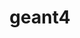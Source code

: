 ---
title: "geant4"
layout: cache
categories: [package, develop]
meta: {"compilers": ["gcc@11.4.0"], "num_specs": 24, "num_specs_by_stack": {"hep": 24, "root": 24}, "oss": ["ubuntu22.04"], "platforms": ["linux"], "stacks": ["hep", "root"], "targets": ["x86_64_v3"], "versions": ["11.3.1"]}
spec_details: [{"compiler": "gcc@11.4.0", "hash": "3wivvybz5vig6niw7wxw6kbgdzdex4g4", "os": "ubuntu22.04", "platform": "linux", "size": "-", "stacks": ["hep", "root"], "target": "x86_64_v3", "variants": ["build_system=cmake", "build_type=Release", "cxxstd=20", "+data", "generator=make", "~hdf5", "~ipo", "~motif", "+opengl", "+qt", "~tbb", "+threads", "~timemory", "~vecgeom", "~vtk", "+x11"], "versions": ["11.3.1"]}, {"compiler": "gcc@11.4.0", "hash": "4gsjzfwodwopgjrxlgcbu52xeq2bllnk", "os": "ubuntu22.04", "platform": "linux", "size": "-", "stacks": ["hep", "root"], "target": "x86_64_v3", "variants": ["build_system=cmake", "build_type=Release", "cxxstd=20", "+data", "generator=make", "~hdf5", "~ipo", "~motif", "+opengl", "+qt", "~tbb", "+threads", "~timemory", "~vecgeom", "~vtk", "+x11"], "versions": ["11.3.1"]}, {"compiler": "gcc@11.4.0", "hash": "4yuxqcn2xmseiy6hfsvvvhbnmxcsgcyd", "os": "ubuntu22.04", "platform": "linux", "size": "-", "stacks": ["hep", "root"], "target": "x86_64_v3", "variants": ["build_system=cmake", "build_type=Release", "cxxstd=20", "+data", "generator=make", "~hdf5", "~ipo", "~motif", "+opengl", "+qt", "~tbb", "+threads", "~timemory", "~vecgeom", "~vtk", "~x11"], "versions": ["11.3.1"]}, {"compiler": "gcc@11.4.0", "hash": "54gv7v47o6ka3zzzf7ms2l5pwdm2m2xz", "os": "ubuntu22.04", "platform": "linux", "size": "-", "stacks": ["hep", "root"], "target": "x86_64_v3", "variants": ["build_system=cmake", "build_type=Release", "cxxstd=20", "+data", "generator=make", "~hdf5", "~ipo", "~motif", "~opengl", "~qt", "~tbb", "+threads", "~timemory", "~vecgeom", "~vtk", "~x11"], "versions": ["11.3.1"]}, {"compiler": "gcc@11.4.0", "hash": "5jgjendi7a7xqd5qk3zhe65bry3oe66m", "os": "ubuntu22.04", "platform": "linux", "size": "-", "stacks": ["hep", "root"], "target": "x86_64_v3", "variants": ["build_system=cmake", "build_type=Release", "cxxstd=20", "+data", "generator=make", "~hdf5", "~ipo", "~motif", "+opengl", "+qt", "~tbb", "+threads", "~timemory", "~vecgeom", "~vtk", "+x11"], "versions": ["11.3.1"]}, {"compiler": "gcc@11.4.0", "hash": "73c5g7ugtnx4k72lxu7jg3ll55dw2idq", "os": "ubuntu22.04", "platform": "linux", "size": "-", "stacks": ["hep", "root"], "target": "x86_64_v3", "variants": ["build_system=cmake", "build_type=Release", "cxxstd=20", "+data", "generator=make", "~hdf5", "~ipo", "~motif", "~opengl", "~qt", "~tbb", "+threads", "~timemory", "~vecgeom", "~vtk", "~x11"], "versions": ["11.3.1"]}, {"compiler": "gcc@11.4.0", "hash": "byktswn2dl2y7xcxlmvdm72cwcexnexw", "os": "ubuntu22.04", "platform": "linux", "size": "-", "stacks": ["hep", "root"], "target": "x86_64_v3", "variants": ["build_system=cmake", "build_type=Release", "cxxstd=20", "+data", "generator=make", "~hdf5", "~ipo", "~motif", "+opengl", "+qt", "~tbb", "+threads", "~timemory", "~vecgeom", "~vtk", "~x11"], "versions": ["11.3.1"]}, {"compiler": "gcc@11.4.0", "hash": "cdc5jbhth4imnezjeuhikivk6bwl6cw3", "os": "ubuntu22.04", "platform": "linux", "size": "-", "stacks": ["hep", "root"], "target": "x86_64_v3", "variants": ["build_system=cmake", "build_type=Release", "cxxstd=20", "+data", "generator=make", "~hdf5", "~ipo", "~motif", "~opengl", "~qt", "~tbb", "+threads", "~timemory", "~vecgeom", "~vtk", "~x11"], "versions": ["11.3.1"]}, {"compiler": "gcc@11.4.0", "hash": "dhbpqiit4b6b6sgquiczrlexhbo4sw4o", "os": "ubuntu22.04", "platform": "linux", "size": "-", "stacks": ["hep", "root"], "target": "x86_64_v3", "variants": ["build_system=cmake", "build_type=Release", "cxxstd=20", "+data", "generator=make", "~hdf5", "~ipo", "~motif", "+opengl", "+qt", "~tbb", "+threads", "~timemory", "~vecgeom", "~vtk", "+x11"], "versions": ["11.3.1"]}, {"compiler": "gcc@11.4.0", "hash": "dtrcnyyk7kcbls7kr5jzfnd22557xvxt", "os": "ubuntu22.04", "platform": "linux", "size": "-", "stacks": ["hep", "root"], "target": "x86_64_v3", "variants": ["build_system=cmake", "build_type=Release", "cxxstd=20", "+data", "generator=make", "~hdf5", "~ipo", "~motif", "~opengl", "~qt", "~tbb", "+threads", "~timemory", "~vecgeom", "~vtk", "~x11"], "versions": ["11.3.1"]}, {"compiler": "gcc@11.4.0", "hash": "eni7os3jk7ms3prasqlak2jdsosocida", "os": "ubuntu22.04", "platform": "linux", "size": "-", "stacks": ["hep", "root"], "target": "x86_64_v3", "variants": ["build_system=cmake", "build_type=Release", "cxxstd=20", "+data", "generator=make", "~hdf5", "~ipo", "~motif", "+opengl", "+qt", "~tbb", "+threads", "~timemory", "~vecgeom", "~vtk", "~x11"], "versions": ["11.3.1"]}, {"compiler": "gcc@11.4.0", "hash": "evkaq65lyxeoqv2a5oq2ey5xztgwyrwc", "os": "ubuntu22.04", "platform": "linux", "size": "-", "stacks": ["hep", "root"], "target": "x86_64_v3", "variants": ["build_system=cmake", "build_type=Release", "cxxstd=20", "+data", "generator=make", "~hdf5", "~ipo", "~motif", "~opengl", "~qt", "~tbb", "+threads", "~timemory", "~vecgeom", "~vtk", "~x11"], "versions": ["11.3.1"]}, {"compiler": "gcc@11.4.0", "hash": "fs5vxqfyhn2vj62qmmhnfbp7onyhqmnd", "os": "ubuntu22.04", "platform": "linux", "size": "-", "stacks": ["hep", "root"], "target": "x86_64_v3", "variants": ["build_system=cmake", "build_type=Release", "cxxstd=20", "+data", "generator=make", "~hdf5", "~ipo", "~motif", "+opengl", "+qt", "~tbb", "+threads", "~timemory", "~vecgeom", "~vtk", "+x11"], "versions": ["11.3.1"]}, {"compiler": "gcc@11.4.0", "hash": "guutpte2yhs2o7zcxngsgwnp6p65upwt", "os": "ubuntu22.04", "platform": "linux", "size": "-", "stacks": ["hep", "root"], "target": "x86_64_v3", "variants": ["build_system=cmake", "build_type=Release", "cxxstd=20", "+data", "generator=make", "~hdf5", "~ipo", "~motif", "+opengl", "+qt", "~tbb", "+threads", "~timemory", "~vecgeom", "~vtk", "~x11"], "versions": ["11.3.1"]}, {"compiler": "gcc@11.4.0", "hash": "i4neb32j3szr5gscaxlddphgw4g2bxvl", "os": "ubuntu22.04", "platform": "linux", "size": "-", "stacks": ["hep", "root"], "target": "x86_64_v3", "variants": ["build_system=cmake", "build_type=Release", "cxxstd=20", "+data", "generator=make", "~hdf5", "~ipo", "~motif", "~opengl", "~qt", "~tbb", "+threads", "~timemory", "~vecgeom", "~vtk", "~x11"], "versions": ["11.3.1"]}, {"compiler": "gcc@11.4.0", "hash": "j4dy7ru4qmtqumvjzk6wfho2v3ge7nda", "os": "ubuntu22.04", "platform": "linux", "size": "-", "stacks": ["hep", "root"], "target": "x86_64_v3", "variants": ["build_system=cmake", "build_type=Release", "cxxstd=20", "+data", "generator=make", "~hdf5", "~ipo", "~motif", "+opengl", "+qt", "~tbb", "+threads", "~timemory", "~vecgeom", "~vtk", "~x11"], "versions": ["11.3.1"]}, {"compiler": "gcc@11.4.0", "hash": "k7esgmloqsnlhbwhu3u7cme7kblscedj", "os": "ubuntu22.04", "platform": "linux", "size": "-", "stacks": ["hep", "root"], "target": "x86_64_v3", "variants": ["build_system=cmake", "build_type=Release", "cxxstd=20", "+data", "generator=make", "~hdf5", "~ipo", "~motif", "+opengl", "+qt", "~tbb", "+threads", "~timemory", "~vecgeom", "~vtk", "+x11"], "versions": ["11.3.1"]}, {"compiler": "gcc@11.4.0", "hash": "mau2iprayx63yulmkr7rpuzahoba6aax", "os": "ubuntu22.04", "platform": "linux", "size": "-", "stacks": ["hep", "root"], "target": "x86_64_v3", "variants": ["build_system=cmake", "build_type=Release", "cxxstd=20", "+data", "generator=make", "~hdf5", "~ipo", "~motif", "~opengl", "~qt", "~tbb", "+threads", "~timemory", "~vecgeom", "~vtk", "~x11"], "versions": ["11.3.1"]}, {"compiler": "gcc@11.4.0", "hash": "ntm5mag67vszw5gyohdtqceayqbxhawg", "os": "ubuntu22.04", "platform": "linux", "size": "-", "stacks": ["hep", "root"], "target": "x86_64_v3", "variants": ["build_system=cmake", "build_type=Release", "cxxstd=20", "+data", "generator=make", "~hdf5", "~ipo", "~motif", "+opengl", "+qt", "~tbb", "+threads", "~timemory", "~vecgeom", "~vtk", "~x11"], "versions": ["11.3.1"]}, {"compiler": "gcc@11.4.0", "hash": "nxl7rngiaoshzjahsod2x6rgrajqylh3", "os": "ubuntu22.04", "platform": "linux", "size": "-", "stacks": ["hep", "root"], "target": "x86_64_v3", "variants": ["build_system=cmake", "build_type=Release", "cxxstd=20", "+data", "generator=make", "~hdf5", "~ipo", "~motif", "+opengl", "+qt", "~tbb", "+threads", "~timemory", "~vecgeom", "~vtk", "~x11"], "versions": ["11.3.1"]}, {"compiler": "gcc@11.4.0", "hash": "w24qqondxjo3l2vpi6k2dqiqb5w3iixz", "os": "ubuntu22.04", "platform": "linux", "size": "-", "stacks": ["hep", "root"], "target": "x86_64_v3", "variants": ["build_system=cmake", "build_type=Release", "cxxstd=20", "+data", "generator=make", "~hdf5", "~ipo", "~motif", "+opengl", "+qt", "~tbb", "+threads", "~timemory", "~vecgeom", "~vtk", "~x11"], "versions": ["11.3.1"]}, {"compiler": "gcc@11.4.0", "hash": "wrzylghgu7dkt6vdu2yinkowanwe3kkb", "os": "ubuntu22.04", "platform": "linux", "size": "-", "stacks": ["hep", "root"], "target": "x86_64_v3", "variants": ["build_system=cmake", "build_type=Release", "cxxstd=20", "+data", "generator=make", "~hdf5", "~ipo", "~motif", "+opengl", "+qt", "~tbb", "+threads", "~timemory", "~vecgeom", "~vtk", "~x11"], "versions": ["11.3.1"]}, {"compiler": "gcc@11.4.0", "hash": "xsrt57j2gqmpjfldlayy764f6ajgjedc", "os": "ubuntu22.04", "platform": "linux", "size": "-", "stacks": ["hep", "root"], "target": "x86_64_v3", "variants": ["build_system=cmake", "build_type=Release", "cxxstd=20", "+data", "generator=make", "~hdf5", "~ipo", "~motif", "+opengl", "+qt", "~tbb", "+threads", "~timemory", "~vecgeom", "~vtk", "+x11"], "versions": ["11.3.1"]}, {"compiler": "gcc@11.4.0", "hash": "zo7x7prrrxx3js5k4wd7hgjxm5cl7fql", "os": "ubuntu22.04", "platform": "linux", "size": "-", "stacks": ["hep", "root"], "target": "x86_64_v3", "variants": ["build_system=cmake", "build_type=Release", "cxxstd=20", "+data", "generator=make", "~hdf5", "~ipo", "~motif", "+opengl", "+qt", "~tbb", "+threads", "~timemory", "~vecgeom", "~vtk", "~x11"], "versions": ["11.3.1"]}]
---